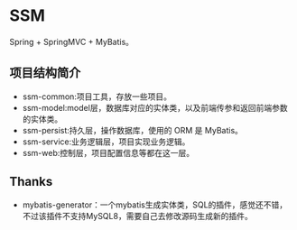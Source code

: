# SSM
Spring + SpringMVC + MyBatis。

## 项目结构简介
- ssm-common:项目工具，存放一些项目。
- ssm-model:model层，数据库对应的实体类，以及前端传参和返回前端参数的实体类。
- ssm-persist:持久层，操作数据库，使用的 ORM 是 MyBatis。
- ssm-service:业务逻辑层，项目实现业务逻辑。
- ssm-web:控制层，项目配置信息等都在这一层。

## Thanks
- mybatis-generator：一个mybatis生成实体类，SQL的插件，感觉还不错，
不过该插件不支持MySQL8，需要自己去修改源码生成新的插件。


